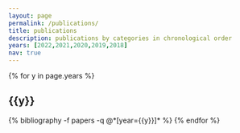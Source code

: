 ```yaml
---
layout: page
permalink: /publications/
title: publications
description: publications by categories in chronological order
years: [2022,2021,2020,2019,2018]
nav: true
---
```

<!-- _pages/publications.md -->
<div class="publications">

{% for y in page.years %}
  <h2 class="year">{{y}}</h2>
  {% bibliography -f papers -q @*[year={{y}}]* %}
{% endfor %}

</div>
